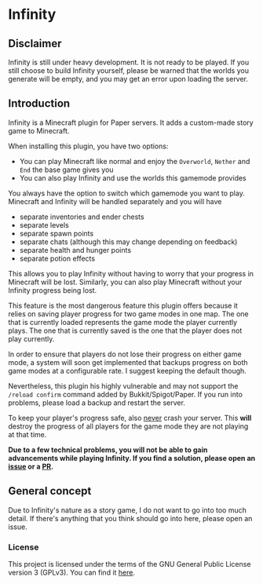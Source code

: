 # Infinity

## Disclaimer

Infinity is still under heavy development. It is not ready to be played. If you still choose to build Infinity yourself, please be warned that the worlds you generate will be empty, and you may get an error upon loading the server.

## Introduction

Infinity is a Minecraft plugin for Paper servers. It adds a custom-made story game to Minecraft.

When installing this plugin, you have two options:
- You can play Minecraft like normal and enjoy the `Overworld`, `Nether` and `End` the base game gives you
- You can also play Infinity and use the worlds this gamemode provides

You always have the option to switch which gamemode you want to play. Minecraft and Infinity will be handled separately and you will have
- separate inventories and ender chests
- separate levels
- separate spawn points
- separate chats (although this may change depending on feedback)
- separate health and hunger points
- separate potion effects

This allows you to play Infinity without having to worry that your progress in Minecraft will be lost. Similarly, you can also play Minecraft without your Infinity progress being lost.

This feature is the most dangerous feature this plugin offers because it relies on saving player progress for two game modes in one map. The one that is currently loaded represents the game mode the player currently plays.
The one that is currently saved is the one that the player does not play currently.

In order to ensure that players do not lose their progress on either game mode, a system will soon get implemented that backups progress on both game modes at a configurable rate. I suggest keeping the default though.

Nevertheless, this plugin his highly vulnerable and may not support the `/reload confirm` command added by Bukkit/Spigot/Paper. If you run into problems, please load a backup and restart the server.

To keep your player's progress safe, also <u>never</u> crash your server. This **will** destroy the progress of all players for the game mode they are not playing at that time.

**Due to a few technical problems, you will not be able to gain advancements while playing Infinity. If you find a solution, please open an [issue](https://github.com/DerEchtePilz/Infinity/issues/new) or a [PR](https://github.com/DerEchtePilz/Infinity/compare).**

## General concept

Due to Infinity's nature as a story game, I do not want to go into too much detail. If there's anything that you think should go into here, please open an issue.

### License

This project is licensed under the terms of the GNU General Public License version 3 (GPLv3). You can find it [here](./LICENSE).